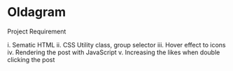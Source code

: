 # Oldagram

Project Requirement

i. Sematic HTML
ii. CSS Utility class, group selector
iii. Hover effect to icons
iv. Rendering the post with JavaScript
v. Increasing the likes when double clicking the post
